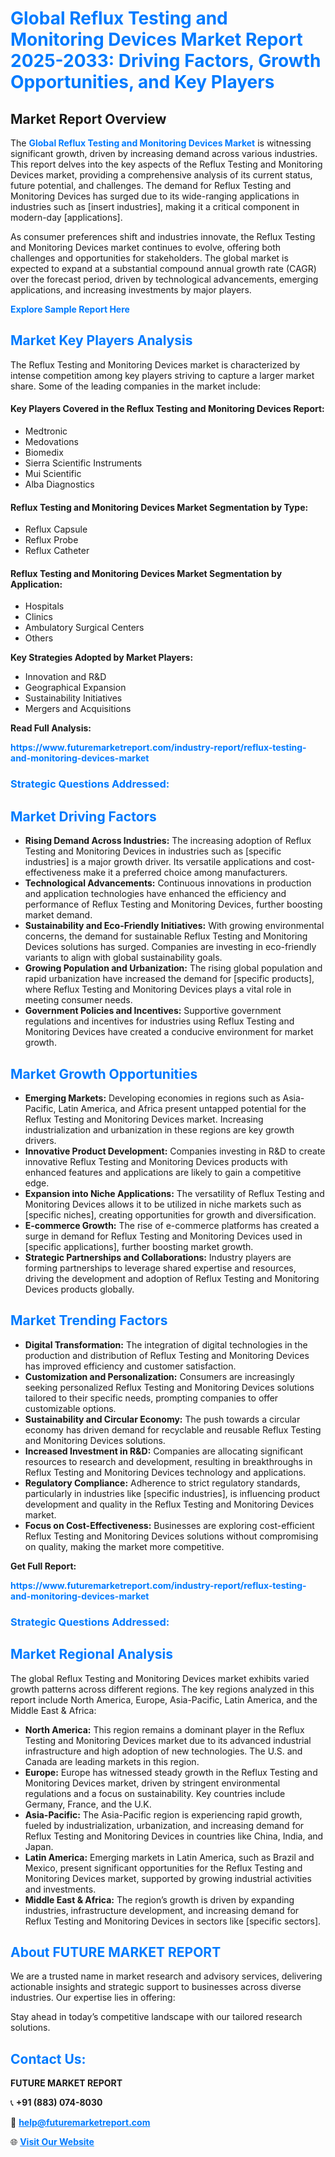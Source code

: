 <h1 style="color: #007BFF;">Global Reflux Testing and Monitoring Devices Market Report 2025-2033: Driving Factors, Growth Opportunities, and Key Players</h1>

<section id="overview">
<h2>Market Report Overview</h2>
<p>The <a href="https://www.futuremarketreport.com/industry-report/reflux-testing-and-monitoring-devices-market" style="color: #007BFF; text-decoration: none;"><strong>Global Reflux Testing and Monitoring Devices Market</strong></a> is witnessing significant growth, driven by increasing demand across various industries. This report delves into the key aspects of the Reflux Testing and Monitoring Devices market, providing a comprehensive analysis of its current status, future potential, and challenges. The demand for Reflux Testing and Monitoring Devices has surged due to its wide-ranging applications in industries such as [insert industries], making it a critical component in modern-day [applications].</p>
<p>As consumer preferences shift and industries innovate, the Reflux Testing and Monitoring Devices market continues to evolve, offering both challenges and opportunities for stakeholders. The global market is expected to expand at a substantial compound annual growth rate (CAGR) over the forecast period, driven by technological advancements, emerging applications, and increasing investments by major players.</p>
</section>

<section id="overview">
<p><a href="https://www.futuremarketreport.com/request-sample/reportId=77271" style="color: #007BFF; text-decoration: none;"><strong>Explore Sample Report Here</strong></a></p>
</section>

<section id="key-players">
<h2 style="color: #007BFF;">Market Key Players Analysis</h2>
<p>The Reflux Testing and Monitoring Devices market is characterized by intense competition among key players striving to capture a larger market share. Some of the leading companies in the market include:</p>
<h4>Key Players Covered in the Reflux Testing and Monitoring Devices Report:</h4>
<ul><li>Medtronic</li><li>Medovations</li><li>Biomedix</li><li>Sierra Scientific Instruments</li><li>Mui Scientific</li><li>Alba Diagnostics</li></ul>
<h4>Reflux Testing and Monitoring Devices Market Segmentation by Type:</h4>
<ul><li>Reflux Capsule</li><li>Reflux Probe</li><li>Reflux Catheter</li></ul>

<h4>Reflux Testing and Monitoring Devices Market Segmentation by Application:</h4>
<ul><li>Hospitals</li><li>Clinics</li><li>Ambulatory Surgical Centers</li><li>Others</li></ul>
<p><strong>Key Strategies Adopted by Market Players:</strong></p>
<ul>
<li>Innovation and R&D</li>
<li>Geographical Expansion</li>
<li>Sustainability Initiatives</li>
<li>Mergers and Acquisitions</li>
</ul>
</section>

<section>
<p><strong>Read Full Analysis: </strong></p><a href="https://www.futuremarketreport.com/industry-report/reflux-testing-and-monitoring-devices-market" style="color: #007BFF; text-decoration: none;"><strong>https://www.futuremarketreport.com/industry-report/reflux-testing-and-monitoring-devices-market</strong></a>
<h3 style="color: #007BFF;">Strategic Questions Addressed:</h3>
</section>

<section id="driving-factors">
<h2 style="color: #007BFF;">Market Driving Factors</h2>
<ul>
<li><strong>Rising Demand Across Industries:</strong> The increasing adoption of Reflux Testing and Monitoring Devices in industries such as [specific industries] is a major growth driver. Its versatile applications and cost-effectiveness make it a preferred choice among manufacturers.</li>
<li><strong>Technological Advancements:</strong> Continuous innovations in production and application technologies have enhanced the efficiency and performance of Reflux Testing and Monitoring Devices, further boosting market demand.</li>
<li><strong>Sustainability and Eco-Friendly Initiatives:</strong> With growing environmental concerns, the demand for sustainable Reflux Testing and Monitoring Devices solutions has surged. Companies are investing in eco-friendly variants to align with global sustainability goals.</li>
<li><strong>Growing Population and Urbanization:</strong> The rising global population and rapid urbanization have increased the demand for [specific products], where Reflux Testing and Monitoring Devices plays a vital role in meeting consumer needs.</li>
<li><strong>Government Policies and Incentives:</strong> Supportive government regulations and incentives for industries using Reflux Testing and Monitoring Devices have created a conducive environment for market growth.</li>
</ul>
</section>

<section id="growth-opportunities">
<h2 style="color: #007BFF;">Market Growth Opportunities</h2>
<ul>
<li><strong>Emerging Markets:</strong> Developing economies in regions such as Asia-Pacific, Latin America, and Africa present untapped potential for the Reflux Testing and Monitoring Devices market. Increasing industrialization and urbanization in these regions are key growth drivers.</li>
<li><strong>Innovative Product Development:</strong> Companies investing in R&D to create innovative Reflux Testing and Monitoring Devices products with enhanced features and applications are likely to gain a competitive edge.</li>
<li><strong>Expansion into Niche Applications:</strong> The versatility of Reflux Testing and Monitoring Devices allows it to be utilized in niche markets such as [specific niches], creating opportunities for growth and diversification.</li>
<li><strong>E-commerce Growth:</strong> The rise of e-commerce platforms has created a surge in demand for Reflux Testing and Monitoring Devices used in [specific applications], further boosting market growth.</li>
<li><strong>Strategic Partnerships and Collaborations:</strong> Industry players are forming partnerships to leverage shared expertise and resources, driving the development and adoption of Reflux Testing and Monitoring Devices products globally.</li>
</ul>
</section>

<section id="trending-factors">
<h2 style="color: #007BFF;">Market Trending Factors</h2>
<ul>
<li><strong>Digital Transformation:</strong> The integration of digital technologies in the production and distribution of Reflux Testing and Monitoring Devices has improved efficiency and customer satisfaction.</li>
<li><strong>Customization and Personalization:</strong> Consumers are increasingly seeking personalized Reflux Testing and Monitoring Devices solutions tailored to their specific needs, prompting companies to offer customizable options.</li>
<li><strong>Sustainability and Circular Economy:</strong> The push towards a circular economy has driven demand for recyclable and reusable Reflux Testing and Monitoring Devices solutions.</li>
<li><strong>Increased Investment in R&D:</strong> Companies are allocating significant resources to research and development, resulting in breakthroughs in Reflux Testing and Monitoring Devices technology and applications.</li>
<li><strong>Regulatory Compliance:</strong> Adherence to strict regulatory standards, particularly in industries like [specific industries], is influencing product development and quality in the Reflux Testing and Monitoring Devices market.</li>
<li><strong>Focus on Cost-Effectiveness:</strong> Businesses are exploring cost-efficient Reflux Testing and Monitoring Devices solutions without compromising on quality, making the market more competitive.</li>
</ul>
</section>

<section>
<p><strong>Get Full Report: </strong></p><a href="https://www.futuremarketreport.com/industry-report/reflux-testing-and-monitoring-devices-market" style="color: #007BFF; text-decoration: none;"><strong>https://www.futuremarketreport.com/industry-report/reflux-testing-and-monitoring-devices-market</strong></a>
<h3 style="color: #007BFF;">Strategic Questions Addressed:</h3>
</section>


<section id="regional-analysis">
<h2 style="color: #007BFF;">Market Regional Analysis</h2>
<p>The global Reflux Testing and Monitoring Devices market exhibits varied growth patterns across different regions. The key regions analyzed in this report include North America, Europe, Asia-Pacific, Latin America, and the Middle East & Africa:</p>
<ul>
<li><strong>North America:</strong> This region remains a dominant player in the Reflux Testing and Monitoring Devices market due to its advanced industrial infrastructure and high adoption of new technologies. The U.S. and Canada are leading markets in this region.</li>
<li><strong>Europe:</strong> Europe has witnessed steady growth in the Reflux Testing and Monitoring Devices market, driven by stringent environmental regulations and a focus on sustainability. Key countries include Germany, France, and the U.K.</li>
<li><strong>Asia-Pacific:</strong> The Asia-Pacific region is experiencing rapid growth, fueled by industrialization, urbanization, and increasing demand for Reflux Testing and Monitoring Devices in countries like China, India, and Japan.</li>
<li><strong>Latin America:</strong> Emerging markets in Latin America, such as Brazil and Mexico, present significant opportunities for the Reflux Testing and Monitoring Devices market, supported by growing industrial activities and investments.</li>
<li><strong>Middle East & Africa:</strong> The region’s growth is driven by expanding industries, infrastructure development, and increasing demand for Reflux Testing and Monitoring Devices in sectors like [specific sectors].</li>
</ul>
</section>

<footer>
<h2 style="color: #007BFF;">About FUTURE MARKET REPORT</h2>
<p>We are a trusted name in market research and advisory services, delivering actionable insights and strategic support to businesses across diverse industries. Our expertise lies in offering:</p>

<p>Stay ahead in today’s competitive landscape with our tailored research solutions.</p>

<h2 style="color: #007BFF;">Contact Us:</h2>
<p><strong>FUTURE MARKET REPORT</strong></p>
<p>📞 <strong>+91 (883) 074-8030</strong></p>
<p>📧 <strong><a href="mailto:help@futuremarketreport.com" style="color: #007BFF;">help@futuremarketreport.com</a></strong></p>
<p>🌐 <strong><a href="https://www.futuremarketreport.com/" style="color: #007BFF;">Visit Our Website</a></strong></p>
</footer>